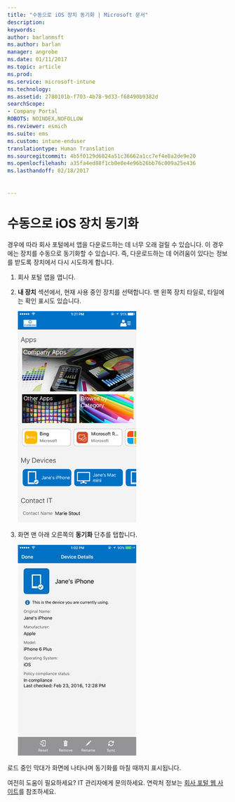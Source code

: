 ```yaml
---
title: "수동으로 iOS 장치 동기화 | Microsoft 문서"
description: 
keywords: 
author: barlanmsft
ms.author: barlan
manager: angrobe
ms.date: 01/11/2017
ms.topic: article
ms.prod: 
ms.service: microsoft-intune
ms.technology: 
ms.assetid: 2780101b-f703-4b78-9d33-f68490b9382d
searchScope:
- Company Portal
ROBOTS: NOINDEX,NOFOLLOW
ms.reviewer: esmich
ms.suite: ems
ms.custom: intune-enduser
translationtype: Human Translation
ms.sourcegitcommit: 4b5f0129d6824a51c36662a1cc7ef4e8a2de9e20
ms.openlocfilehash: a35fa4ed88f1cb0e0e4e96b26bb76c009a25e436
ms.lasthandoff: 02/18/2017


---
```



# <a name="sync-your-ios-device-manually"></a>수동으로 iOS 장치 동기화

경우에 따라 회사 포털에서 앱을 다운로드하는 데 너무 오래 걸릴 수 있습니다. 이 경우에는 장치를 수동으로 동기화할 수 있습니다. 즉, 다운로드하는 데 어려움이 있다는 정보를 받도록 장치에서 다시 시도하게 합니다.

1. 회사 포털 앱을 엽니다.

2. **내 장치** 섹션에서, 현재 사용 중인 장치를 선택합니다. 맨 왼쪽 장치 타일로, 타일에는 확인 표시도 있습니다.

    ![내 장치 섹션의 장치 화면](./media/ios-sync-1-comp-portal-apps.png)

3. 화면 맨 아래 오른쪽의 **동기화** 단추를 탭합니다.

    ![동기화 단추가 포함된 장치 세부 정보](./media/ios-sync-2-sync-button.png)

로드 중인 막대가 화면에 나타나며 동기화를 마칠 때까지 표시됩니다.

여전히 도움이 필요하세요? IT 관리자에게 문의하세요. 연락처 정보는 [회사 포털 웹 사이트](http://portal.manage.microsoft.com)를 참조하세요.

